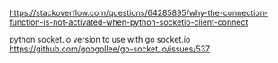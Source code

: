https://stackoverflow.com/questions/64285895/why-the-connection-function-is-not-activated-when-python-socketio-client-connect

python socket.io version to use with go socket.io
https://github.com/googollee/go-socket.io/issues/537